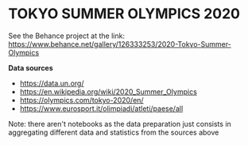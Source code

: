 # TOKYO SUMMER OLYMPICS 2020
See the Behance project at the link: https://www.behance.net/gallery/126333253/2020-Tokyo-Summer-Olympics

**Data sources**
- https://data.un.org/ 
- https://en.wikipedia.org/wiki/2020_Summer_Olympics
- https://olympics.com/tokyo-2020/en/
- https://www.eurosport.it/olimpiadi/atleti/paese/all

Note: there aren't notebooks as the data preparation just consists in aggregating different data and statistics from the sources above
